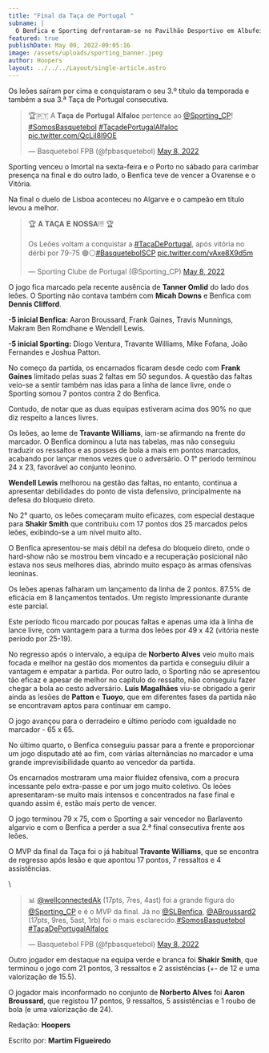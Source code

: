 ```yaml
---
title: "Final da Taça de Portugal "
subname: |
  O Benfica e Sporting defrontaram-se no Pavilhão Desportivo em Albufeira.
featured: true
publishDate: May 09, 2022-09:05:16
image: /assets/uploads/sporting_banner.jpeg
author: Hoopers
layout: ../../../Layout/single-article.astro
---
```

Os leões saíram por cima e conquistaram o seu 3.º título da temporada e também a sua 3.ª Taça de Portugal consecutiva.

<blockquote class="twitter-tweet"><p lang="pt" dir="ltr">🏆🇵🇹 A 𝐓𝐚𝐜̧𝐚 𝐝𝐞 𝐏𝐨𝐫𝐭𝐮𝐠𝐚𝐥 𝐀𝐥𝐟𝐚𝐥𝐨𝐜 pertence ao <a href="https://twitter.com/Sporting_CP?ref_src=twsrc%5Etfw">@Sporting_CP</a>! <a href="https://twitter.com/hashtag/SomosBasquetebol?src=hash&amp;ref_src=twsrc%5Etfw">#SomosBasquetebol</a> <a href="https://twitter.com/hashtag/Ta%C3%A7adePortugalAlfaloc?src=hash&amp;ref_src=twsrc%5Etfw">#TaçadePortugalAlfaloc</a> <a href="https://t.co/QcLil8I9OE">pic.twitter.com/QcLil8I9OE</a></p>&mdash; Basquetebol FPB (@fpbasquetebol) <a href="https://twitter.com/fpbasquetebol/status/1523385549436125185?ref_src=twsrc%5Etfw">May 8, 2022</a></blockquote>

Sporting venceu o Imortal na sexta-feira e o Porto no sábado para carimbar presença na final e do outro lado, o Benfica teve de vencer a Ovarense e o Vitória. 

Na final o duelo de Lisboa aconteceu no Algarve e o campeão em título levou a melhor.

<blockquote class="twitter-tweet"><p lang="pt" dir="ltr">🏆 𝐀 𝐓𝐀𝐂̧𝐀 𝐄́ 𝐍𝐎𝐒𝐒𝐀!!! 🏆<br><br>Os Leões voltam a conquistar a <a href="https://twitter.com/hashtag/Ta%C3%A7aDePortugal?src=hash&amp;ref_src=twsrc%5Etfw">#TaçaDePortugal</a>, após vitória no dérbi por 79-75 🟢⚪<a href="https://twitter.com/hashtag/BasquetebolSCP?src=hash&amp;ref_src=twsrc%5Etfw">#BasquetebolSCP</a> <a href="https://t.co/vAxe8X9d5m">pic.twitter.com/vAxe8X9d5m</a></p>&mdash; Sporting Clube de Portugal (@Sporting_CP) <a href="https://twitter.com/Sporting_CP/status/1523379183162109952?ref_src=twsrc%5Etfw">May 8, 2022</a></blockquote>

O jogo fica marcado pela recente ausência de **Tanner Omlid** do lado dos leões. O Sporting não contava também com **Micah Downs** e Benfica com **Dennis Clifford**.

**\-5 inicial Benfica:** Aaron Broussard, Frank Gaines, Travis Munnings, Makram Ben Romdhane e Wendell Lewis.



**\-5 inicial Sporting:** Diogo Ventura, Travante Williams, Mike Fofana, João Fernandes e Joshua Patton.

No começo da partida, os encarnados ficaram desde cedo com **Frank Gaines** limitado pelas suas 2 faltas em 50 segundos. A questão das faltas veio-se a sentir também nas idas para a linha de lance livre, onde o Sporting somou 7 pontos contra 2 do Benfica.

Contudo, de notar que as duas equipas estiveram acima dos 90% no que diz respeito a lances livres.

Os leões, ao leme de **Travante Williams**, iam-se afirmando na frente do marcador. O Benfica dominou a luta nas tabelas, mas não conseguiu traduzir os ressaltos e as posses de bola a mais em pontos marcados, acabando por lançar menos vezes que o adversário. O 1° período terminou 24 x 23, favorável ao conjunto leonino.

**Wendell Lewis** melhorou na gestão das faltas, no entanto, continua a apresentar debilidades do ponto de vista defensivo, principalmente na defesa do bloqueio direto. 

No 2° quarto, os leões começaram muito eficazes, com especial destaque para **Shakir Smith** que contribuiu com 17 pontos dos 25 marcados pelos leões, exibindo-se a um nível muito alto. 

O Benfica apresentou-se mais débil na defesa do bloqueio direto, onde o hard-show não se mostrou bem vincado e a recuperação posicional não estava nos seus melhores dias, abrindo muito espaço às armas ofensivas leoninas.

Os leões apenas falharam um lançamento da linha de 2 pontos. 87.5% de eficácia em 8 lançamentos tentados. Um registo Impressionante durante este parcial.

Este período ficou marcado por poucas faltas e apenas uma ida à linha de lance livre, com vantagem para a turma dos leões por 49 x 42 (vitória neste período por 25-19).

No regresso após o intervalo, a equipa de **Norberto Alves** veio muito mais focada e melhor na gestão dos momentos da partida e conseguiu diluir a vantagem e empatar a partida. Por outro lado, o Sporting não se apresentou tão eficaz e apesar de melhor no capítulo do ressalto, não conseguiu fazer chegar a bola ao cesto adversário. **Luís Magalhães** viu-se obrigado a gerir ainda as lesões de **Patton** e **Tuoyo**, que em diferentes fases da partida não se encontravam aptos para continuar em campo.

O jogo avançou para o derradeiro e último período com igualdade no marcador - 65 x 65.

No último quarto, o Benfica conseguiu passar para a frente e proporcionar um jogo disputado até ao fim, com várias alternâncias no marcador e uma grande imprevisibilidade quanto ao vencedor da partida.

Os encarnados mostraram uma maior fluidez ofensiva, com a procura incessante pelo extra-passe e por um jogo muito coletivo. Os leões apresentaram-se muito mais intensos e concentrados na fase final e quando assim é, estão mais perto de vencer. 

O jogo terminou 79 x 75, com o Sporting a sair vencedor no Barlavento algarvio e com o Benfica a perder a sua 2.ª final consecutiva frente aos leões. 

O MVP da final da Taça foi o já habitual **Travante Williams**, que se encontra de regresso após lesão e que apontou 17 pontos, 7 ressaltos e 4 assistências.

\
<blockquote class="twitter-tweet"><p lang="pt" dir="ltr">📊 <a href="https://twitter.com/wellconnectedAk?ref_src=twsrc%5Etfw">@wellconnectedAk</a> (17pts, 7res, 4ast) foi a grande figura do <a href="https://twitter.com/Sporting_CP?ref_src=twsrc%5Etfw">@Sporting_CP</a> e é o MVP da final. Já no <a href="https://twitter.com/SLBenfica?ref_src=twsrc%5Etfw">@SLBenfica</a>, <a href="https://twitter.com/ABroussard2?ref_src=twsrc%5Etfw">@ABroussard2</a> (17pts, 9res, 5ast, 1rb) foi o mais esclarecido.<a href="https://twitter.com/hashtag/SomosBasquetebol?src=hash&amp;ref_src=twsrc%5Etfw">#SomosBasquetebol</a> <a href="https://twitter.com/hashtag/Ta%C3%A7aDePortugalAlfaloc?src=hash&amp;ref_src=twsrc%5Etfw">#TaçaDePortugalAlfaloc</a></p>&mdash; Basquetebol FPB (@fpbasquetebol) <a href="https://twitter.com/fpbasquetebol/status/1523378148355702785?ref_src=twsrc%5Etfw">May 8, 2022</a></blockquote>

Outro jogador em destaque na equipa verde e branca foi **Shakir Smith**, que terminou o jogo com 21 pontos, 3 ressaltos e 2 assistências (+\- de 12 e uma valorização de 15.5).

O jogador mais inconformado no conjunto de **Norberto Alves** foi **Aaron Broussard**, que registou 17 pontos, 9 ressaltos, 5 assistências e 1 roubo de bola (e uma valorização de 24).

Redação: **Hoopers**

Escrito por: **Martim Figueiredo**

<script async src="https://platform.twitter.com/widgets.js" charset="utf-8"></script>